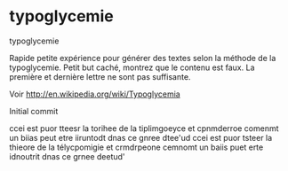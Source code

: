 # typoglycemie
typoglycemie

Rapide petite expérience pour générer des textes selon la méthode de la typoglycemie.
Petit but caché, montrez que le contenu est faux. La première et dernière lettre ne sont
pas suffisante.

Voir http://en.wikipedia.org/wiki/Typoglycemia

Initial commit

ccei est puor tteesr la torihee de la tiplimgoeyce et cpnmderroe comenmt un biias peut etre iiruntodt dnas ce gnree dtee'ud
ccei est puor tsteer la thieore de la télycpomigie et crmdrpeone cemnomt un baiis puet erte idnoutrit dnas ce grnee deetud'
